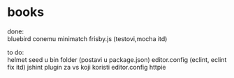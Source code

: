 ﻿# books
done:  
bluebird
conemu
minimatch
frisby.js (testovi,mocha itd)

to do:  
helmet
seed u bin folder (postavi u package.json)
editor.config (eclint, eclint fix itd)
jshint
plugin za vs koji koristi editor.config
httpie


